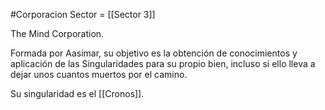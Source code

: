 #Corporacion 
Sector = [[Sector 3]]

The Mind Corporation.  

Formada por Aasimar, su objetivo es la obtención de conocimientos y aplicación de las Singularidades para su propio bien, incluso si ello lleva a dejar unos cuantos muertos por el camino. 

Su singularidad es el [[Cronos]].

